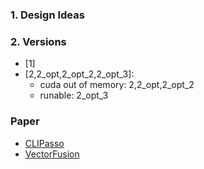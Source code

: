 ### 1. Design Ideas

### 2. Versions
- [1] 
- [2,2_opt,2_opt_2,2_opt_3]:
    - cuda out of memory: 2,2_opt,2_opt_2
    - runable: 2_opt_3

### Paper
* [CLIPasso](../../../../paper/CLIPasso/)
* [VectorFusion](../../../../paper/VectorFusion/)